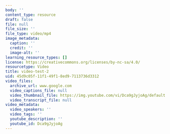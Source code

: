 ```yaml
---
body: ''
content_type: resource
draft: false
file: null
file_size: ''
file_type: video/mp4
image_metadata:
  caption: ''
  credit: ''
  image-alt: ''
learning_resource_types: []
license: https://creativecommons.org/licenses/by-nc-sa/4.0/
resourcetype: Video
title: video-test-2
uid: 45d9c05f-11f1-49f1-8ed9-7113736d3312
video_files:
  archive_url: www.google.com
  video_captions_file: null
  video_thumbnail_file: https://img.youtube.com/vi/Dca9gJyjoAg/default.jpg
  video_transcript_file: null
video_metadata:
  video_speakers: ''
  video_tags: ''
  youtube_description: ''
  youtube_id: Dca9gJyjoAg
---
```

